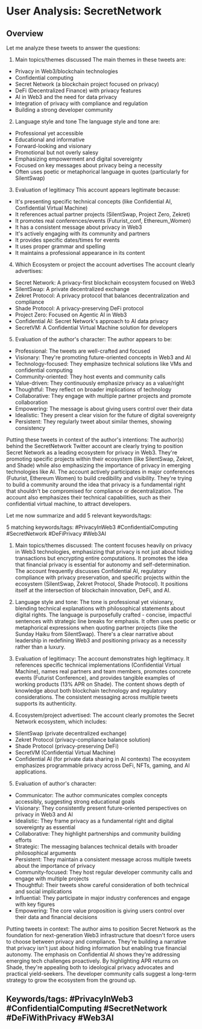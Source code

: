# User Analysis: SecretNetwork

## Overview

<think>
Let me analyze these tweets to answer the questions:

1. Main topics/themes discussed
The main themes in these tweets are:
- Privacy in Web3/blockchain technologies
- Confidential computing
- Secret Network (a blockchain project focused on privacy)
- DeFi (Decentralized Finance) with privacy features
- AI in Web3 and the need for data privacy
- Integration of privacy with compliance and regulation
- Building a strong developer community

2. Language style and tone
The language style and tone are:
- Professional yet accessible
- Educational and informative
- Forward-looking and visionary
- Promotional but not overly salesy
- Emphasizing empowerment and digital sovereignty
- Focused on key messages about privacy being a necessity
- Often uses poetic or metaphorical language in quotes (particularly for SilentSwap)

3. Evaluation of legitimacy
This account appears legitimate because:
- It's presenting specific technical concepts (like Confidential AI, Confidential Virtual Machine)
- It references actual partner projects (SilentSwap, Project Zero, Zekret)
- It promotes real conferences/events (Futurist_conf, Ethereum_Women)
- It has a consistent message about privacy in Web3
- It's actively engaging with its community and partners
- It provides specific dates/times for events
- It uses proper grammar and spelling
- It maintains a professional appearance in its content

4. Which Ecosystem or project the account advertises
The account clearly advertises:
- Secret Network: A privacy-first blockchain ecosystem focused on Web3
- SilentSwap: A private decentralized exchange
- Zekret Protocol: A privacy protocol that balances decentralization and compliance
- Shade Protocol: A privacy-preserving DeFi protocol
- Project Zero: Focused on Agentic AI in Web3
- Confidential AI: Secret Network's approach to AI data privacy
- SecretVM: A Confidential Virtual Machine solution for developers

5. Evaluation of the author's character:
The author appears to be:
- Professional: The tweets are well-crafted and focused
- Visionary: They're promoting future-oriented concepts in Web3 and AI
- Technology-focused: They emphasize technical solutions like VMs and confidential computing
- Community-oriented: They host events and community calls
- Value-driven: They continuously emphasize privacy as a value/right
- Thoughtful: They reflect on broader implications of technology
- Collaborative: They engage with multiple partner projects and promote collaboration
- Empowering: The message is about giving users control over their data
- Idealistic: They present a clear vision for the future of digital sovereignty
- Persistent: They regularly tweet about similar themes, showing consistency

Putting these tweets in context of the author's intentions:
The author(s) behind the SecretNetwork Twitter account are clearly trying to position Secret Network as a leading ecosystem for privacy in Web3. They're promoting specific projects within their ecosystem (like SilentSwap, Zekret, and Shade) while also emphasizing the importance of privacy in emerging technologies like AI. The account actively participates in major conferences (Futurist, Ethereum Women) to build credibility and visibility. They're trying to build a community around the idea that privacy is a fundamental right that shouldn't be compromised for compliance or decentralization. The account also emphasizes their technical capabilities, such as their confidential virtual machine, to attract developers.

Let me now summarize and add 5 relevant keywords/tags:

5 matching keywords/tags: #PrivacyInWeb3 #ConfidentialComputing #SecretNetwork #DeFiPrivacy #Web3AI
</think>

1. Main topics/themes discussed:
The content focuses heavily on privacy in Web3 technologies, emphasizing that privacy is not just about hiding transactions but encrypting entire computations. It promotes the idea that financial privacy is essential for autonomy and self-determination. The account frequently discusses Confidential AI, regulatory compliance with privacy preservation, and specific projects within the ecosystem (SilentSwap, Zekret Protocol, Shade Protocol). It positions itself at the intersection of blockchain innovation, DeFi, and AI.

2. Language style and tone:
The tone is professional yet visionary, blending technical explanations with philosophical statements about digital rights. The language is purposefully crafted - concise, impactful sentences with strategic line breaks for emphasis. It often uses poetic or metaphorical expressions when quoting partner projects (like the Sunday Haiku from SilentSwap). There's a clear narrative about leadership in redefining Web3 and positioning privacy as a necessity rather than a luxury.

3. Evaluation of legitimacy:
The account demonstrates high legitimacy. It references specific technical implementations (Confidential Virtual Machine), names real partners and team members, promotes concrete events (Futurist Conference), and provides tangible examples of working products (13% APR on Shade). The content shows depth of knowledge about both blockchain technology and regulatory considerations. The consistent messaging across multiple tweets supports its authenticity.

4. Ecosystem/project advertised:
The account clearly promotes the Secret Network ecosystem, which includes:
- SilentSwap (private decentralized exchange)
- Zekret Protocol (privacy-compliance balance solution)
- Shade Protocol (privacy-preserving DeFi)
- SecretVM (Confidential Virtual Machine)
- Confidential AI (for private data sharing in AI contexts)
The ecosystem emphasizes programmable privacy across DeFi, NFTs, gaming, and AI applications.

5. Evaluation of author's character:
- Communicator: The author communicates complex concepts accessibly, suggesting strong educational goals
- Visionary: They consistently present future-oriented perspectives on privacy in Web3 and AI
- Idealistic: They frame privacy as a fundamental right and digital sovereignty as essential
- Collaborative: They highlight partnerships and community building efforts
- Strategic: The messaging balances technical details with broader philosophical arguments
- Persistent: They maintain a consistent message across multiple tweets about the importance of privacy
- Community-focused: They host regular developer community calls and engage with multiple projects
- Thoughtful: Their tweets show careful consideration of both technical and social implications
- Influential: They participate in major industry conferences and engage with key figures
- Empowering: The core value proposition is giving users control over their data and financial decisions

Putting tweets in context:
The author aims to position Secret Network as the foundation for next-generation Web3 infrastructure that doesn't force users to choose between privacy and compliance. They're building a narrative that privacy isn't just about hiding information but enabling true financial autonomy. The emphasis on Confidential AI shows they're addressing emerging tech challenges proactively. By highlighting APR returns on Shade, they're appealing both to ideological privacy advocates and practical yield-seekers. The developer community calls suggest a long-term strategy to grow the ecosystem from the ground up.

Keywords/tags: #PrivacyInWeb3 #ConfidentialComputing #SecretNetwork #DeFiWithPrivacy #Web3AI
---
